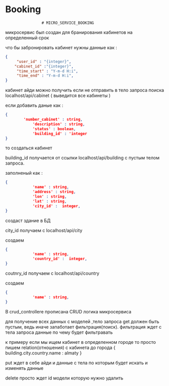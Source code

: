 # Booking
					# MICRO_SERVICE_BOOKING 
                    
                    
микросервис был создан для бранирования кабинетов на определенный срок 

что бы забронировать кабинет нужны данные как :
```json
{
     "user_id" : "{integer}",
    "cabinet_id" :"{integer}",
     "time_start" : "Y-m-d H:i",
     "time_end" : "Y-m-d H:i",
}
```
кабинет айди можно получить если не отправить в тело запроса поиска localhost/api/cabinet ( выведится все кабинеты )

если добавить даные как :
```json
{
   	    'number_cabinet' : string,
            'description' : string,
            'status' : boolean,
            'building_id' : 'integer
}
```
то создаться кабинет 

building_id получается от ссылки localhost/api/building с пустым телом запроса.

заполненый как :
```json
{
            'name' : string,
            'address' : string,
            'lon' : string,
            'lat' : string,
            'city_id' :  integer,
}
```
создаст  здание в БД


city_id получаем с localhost/api/city 

создаем 
```json
{
            'name' : string,
            'country_id' :  integer,
}
```
coutnry_id получаем с localhost/api/country 

создаем 
```json
{
            'name' : string,
}
```

B crud_controllerе прописана CRUD логика микросервиса 


для получение всех данных с моделей ,тело запроса get должен быть пустым,  ведь иначе запаботает фильтрация(поиск).
фильтрация ждет с тела запроса данные по чему будет фильтравать 

к примеру 
если мы ищем кабинет в определенном городе то просто пишем relation(отношения) с кабинета до города 
{
	building.city.country.name : almaty 
}


put ждет в себе айди и данные с тела по которым будет искать и изменять данные 

delete просто ждет id модели которую нужно удалить 


